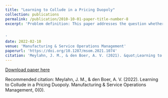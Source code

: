 ```yaml
---
title: "Learning to Collude in a Pricing Duopoly"
collection: publications
permalink: /publication/2010-10-01-paper-title-number-8
excerpt: 'Problem definition: This paper addresses the question whether or not self-learning algorithms can learn to collude instead of compete against each other, without violating existing competition law. Academic/practical relevance: This question is practically relevant (and hotly debated) for competition regulators, and academically relevant in the area of analysis of multi-agent data-driven algorithms. Methodology: We construct a price algorithm based on simultaneous-perturbation Kiefer–Wolfowitz recursions. We derive theoretical bounds on its limiting behavior of prices and revenues, in the case that both sellers in a duopoly independently use the algorithm, and in the case that one seller uses the algorithm and the other seller sets prices competitively. Results: We mathematically prove that, if implemented independently by two price-setting firms in a duopoly, prices will converge to those that maximize the firms’ joint revenue in case this is profitable for both firms, and to a competitive equilibrium otherwise. We prove this latter convergence result under the assumption that the firms use a misspecified monopolist demand model, thereby providing evidence for the so-called market-response hypothesis that both firms’ pricing as a monopolist may result in convergence to a competitive equilibrium. If the competitor is not willing to collaborate but prices according to a strategy from a certain class of strategies, we prove that the prices generated by our algorithm converge to a best-response to the competitor’s limit price. Managerial implications: Our algorithm can learn to collude under self-play while simultaneously learn to price competitively against a ‘regular’ competitor, in a setting where the price-demand relation is unknown and within the boundaries of competition law. This demonstrates that algorithmic collusion is a genuine threat in realistic market scenarios. Moreover, our work exemplifies how algorithms can be explicitly designed to learn to collude, and demonstrates that algorithmic collusion is facilitated (a) by the empirically observed practice of (explicitly or implicitly) sharing demand information, and (b) by allowing different firms in a market to use the same price algorithm. These are important and concrete insights for lawmakers and competition policy professionals struggling with how to respond to algorithmic collusion.


'
date: 2022-02-10
venue: 'Manufacturing & Service Operations Management'
paperurl: 'https://doi.org/10.1287/msom.2021.1074'
citation: 'Meylahn, J. M., & den Boer, A. V. (2021). &quot;Learning to Collude in a Pricing Duopoly&quot; <i>Manufacturing & Service Operations Management </i>. 0(0).'
---
```


[Download paper here](https://doi.org/10.1287/msom.2021.1074)

Recommended citation: Meylahn, J. M., & den Boer, A. V. (2022). Learning to Collude in a Pricing Duopoly. Manufacturing & Service Operations Management, 0(0).


